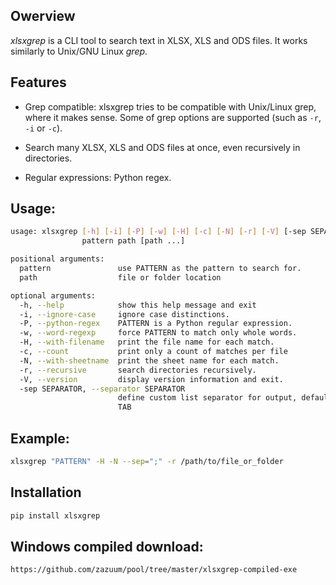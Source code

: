 ## Owerview

*xlsxgrep* is a CLI tool to search text in XLSX, XLS and ODS files. It works similarly to Unix/GNU Linux *grep*.

## Features

- Grep compatible: xlsxgrep tries to be compatible with Unix/Linux grep,
  where it makes sense. Some of grep options are supported (such as `-r`, `-i`  or `-c`).

- Search many XLSX, XLS and ODS files at once, even recursively in directories.

- Regular expressions: Python regex.

## Usage:

```sh
usage: xlsxgrep [-h] [-i] [-P] [-w] [-H] [-c] [-N] [-r] [-V] [-sep SEPARATOR]
                pattern path [path ...]

positional arguments:
  pattern               use PATTERN as the pattern to search for.
  path                  file or folder location

optional arguments:
  -h, --help            show this help message and exit
  -i, --ignore-case     ignore case distinctions.
  -P, --python-regex    PATTERN is a Python regular expression.
  -w, --word-regexp     force PATTERN to match only whole words.
  -H, --with-filename   print the file name for each match.
  -c, --count           print only a count of matches per file
  -N, --with-sheetname  print the sheet name for each match.
  -r, --recursive       search directories recursively.
  -V, --version         display version information and exit.
  -sep SEPARATOR, --separator SEPARATOR
                        define custom list separator for output, default is
                        TAB       
```

## Example:

```sh
xlsxgrep "PATTERN" -H -N --sep=";" -r /path/to/file_or_folder
```

## Installation

```sh
pip install xlsxgrep
```

## Windows compiled download:

```sh
https://github.com/zazuum/pool/tree/master/xlsxgrep-compiled-exe
```
